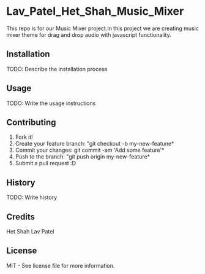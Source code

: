# Lav_Patel_Het_Shah_Music_Mixer
This repo is for our Music Mixer project.In this project we are creating music mixer theme for drag and drop audio with javascript functionality.

## Installation

TODO: Describe the installation process

## Usage

TODO: Write the usage instructions

## Contributing

1. Fork it!
2. Create your feature branch: "git checkout -b my-new-featune*
3. Commit your changes: git commit -am 'Add some feature'*
4. Push to the branch: "git push origin my-new-feature*
5. Submit a pull request :D

## History
TODO: Write history

## Credits
Het Shah  Lav Patel

## License
MIT - See license file for more information.